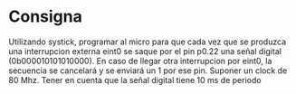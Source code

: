# Consigna
Utilizando systick, programar al micro para que cada vez que se produzca una interrupcion externa eint0 se saque por el pin p0.22 una señal digital (0b000010101010000). En caso de llegar otra interrupcion por eint0, la secuencia se cancelará y se enviará un 1 por ese pin. Suponer un clock de 80 Mhz. Tener en cuenta que la señal digital tiene 10 ms de periodo
